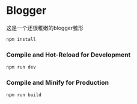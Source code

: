 # Blogger

这是一个还很稚嫩的blogger雏形

```sh
npm install
```

### Compile and Hot-Reload for Development

```sh
npm run dev
```

### Compile and Minify for Production

```sh
npm run build
```
